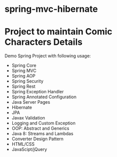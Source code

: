 # spring-mvc-hibernate
# Project to maintain Comic Characters Details
Demo Spring Project with following usage:
* Spring Core
* Spring MVC
* Spring AOP
* Spring Security
* Spring Rest
* Spring Exception Handler
* Spring Annotated Configuration
* Java Server Pages
* Hibernate
* JPA
* Javax Validation
* Logging and Custom Exception
* OOP: Abstract and Generics
* Java 8: Streams and Lambdas
* Converter Design Pattern
* HTML/CSS
* JavaScipt/jQuery
